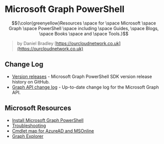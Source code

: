 # Microsoft Graph PowerShell


$${\color{greenyellow}Resources \space for \space Microsoft \space Graph \space PowerShell \space including \space Guides, \space Blogs, \space Books \space and \space Tools.}$$


> by Daniel Bradley
> [https://ourcloudnetwork.co.uk](https://ourcloudnetwork.co.uk)

## Change Log
- [Version releases](https://github.com/microsoftgraph/msgraph-sdk-powershell/releases) - Microsoft Graph PowerShell SDK version release history on GitHub.
- [Graph API change log](https://developer.microsoft.com/en-us/graph/changelog) - Up-to-date change log for the Microsoft Graph API.

## Microsoft Resources
- [Install Microsoft Graph PowerShell](https://learn.microsoft.com/en-us/powershell/microsoftgraph/installation?view=graph-powershell-1.0)
- [Troubleshooting](https://learn.microsoft.com/en-us/powershell/microsoftgraph/troubleshooting?view=graph-powershell-1.0)
- [Cmdlet map for AzureAD and MSOnline](https://learn.microsoft.com/en-us/powershell/microsoftgraph/azuread-msoline-cmdlet-map?view=graph-powershell-1.0)
- [Graph Explorer](https://developer.microsoft.com/en-us/graph/graph-explorer)
